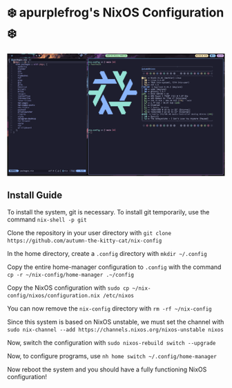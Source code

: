 # **❄️ apurplefrog's NixOS Configuration ❄️**

![Preview of my configuration](./preview.png)

## Install Guide

To install the system, git is necessary. To install git temporarily, use the command `nix-shell -p git`

Clone the repository in your user directory with `git clone https://github.com/autumn-the-kitty-cat/nix-config`

In the home directory, create a `.config` directory with `mkdir ~/.config`

Copy the entire home-manager configuration to `.config` with the command `cp -r ~/nix-config/home-manager .~/config`

Copy the NixOS configuration with `sudo cp ~/nix-config/nixos/configuration.nix /etc/nixos` 

You can now remove the `nix-config` directory with `rm -rf ~/nix-config`

Since this system is based on NixOS unstable, we must set the channel with `sudo nix-channel --add https://channels.nixos.org/nixos-unstable nixos`

Now, switch the configuration with `sudo nixos-rebuild switch --upgrade`

Now, to configure programs, use `nh home switch ~/.config/home-manager`

Now reboot the system and you should have a fully functioning NixOS configuration!
